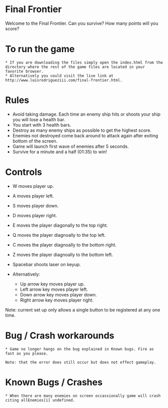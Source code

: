 Final Frontier
===============================

Welcome to the Final Frontier. Can you survive? How many points will you score?

# To run the game
    * If you are downloading the files simply open the index.html from the directory where the rest of the game files are located in your favorite browser.
    * Alternatively you could visit the live link at http://www.luisrodrigueziii.com/final-frontier.html.

# Rules
* Avoid taking damage. Each time an enemy ship hits or shoots your ship you will lose a health bar.
* You start with 3 health bars.
* Destroy as many enemy ships as possible to get the highest score.
* Enemies not destroyed come back around to attack again after exiting bottom of the screen.
* Game will launch first wave of enemies after 5 seconds.
* Survive for a minute and a half (01:35) to win!

# Controls

* W moves player up.
* A moves player left.
* S moves player down.
* D moves player right.

* E moves the player diagonally to the top right.
* Q moves the player diagnoally to the top left.
* C moves the player diagnoally to the bottom right.
* Z moves the player diagnoally to the bottom left.

* Spacebar shoots laser on keyup.

* Alternatively:
    * Up arrow key moves player up.
    * Left arrow key moves player left.
    * Down arrow key moves player down.
    * Right arrow key moves player right.

Note: current set up only allows a single button to be registered at any one time.

# Bug / Crash workarounds
    * Game no longer hangs on the bug explained in Known bugs. Fire as fast as you please.

    Note: that the error does still occur but does not effect gameplay.

# Known Bugs / Crashes
    * When there are many enemies on screen occassionally game will crash citing allEnemies[i] undefined.